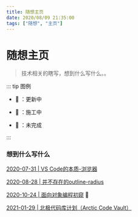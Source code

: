 ```yaml
---
title: 随想主页
date: 2020/08/09 21:35:00
tags: ["随想", "主页"]
---
```


# 随想主页

<ClientOnly>
  <display-bar :displayData="$frontmatter"></display-bar>
</ClientOnly>

> 技术相关的瞎写，想到什么写什么。。

::: tip 图例

* 📝 ：更新中

* 🚧 ：施工中

* 📌 ：未完成

:::

### 想到什么写什么

<a href="/thoughts/vscode-browser.html" target="_blank">2020-07-31 | VS Code的本质-浏览器</a>

<a href="/thoughts/outline-radius.html" target="_blank">2020-08-28 | 并不存在的outline-radius</a>

<a href="/thoughts/object-oriented-programming.html" target="_blank">2020-10-24 | 面向对象编程初窥</a> 🚧

<a href="/thoughts/arctic-code-vault.html" target="_blank">2021-01-29 | 北极代码库计划（Arctic Code Vault）</a>

